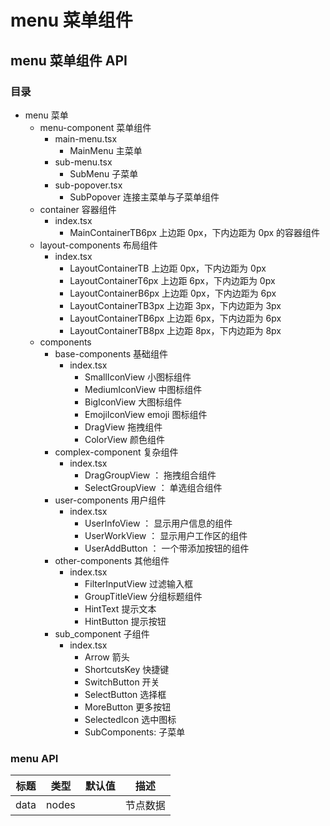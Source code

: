 # menu 菜单组件

## menu 菜单组件 API

### 目录

- menu 菜单
  - menu-component 菜单组件
    - main-menu.tsx
      - MainMenu 主菜单
    - sub-menu.tsx
      - SubMenu 子菜单
    - sub-popover.tsx
      - SubPopover 连接主菜单与子菜单组件
  - container 容器组件
    - index.tsx
      - MainContainerTB6px 上边距 0px，下内边距为 0px 的容器组件
  - layout-components 布局组件
    - index.tsx
      - LayoutContainerTB 上边距 0px，下内边距为 0px
      - LayoutContainerT6px 上边距 6px，下内边距为 0px
      - LayoutContainerB6px 上边距 0px，下内边距为 6px
      - LayoutContainerTB3px 上边距 3px，下内边距为 3px
      - LayoutContainerTB6px 上边距 6px，下内边距为 6px
      - LayoutContainerTB8px 上边距 8px，下内边距为 8px
  - components
    - base-components 基础组件
      - index.tsx
        - SmallIconView 小图标组件
        - MediumIconView 中图标组件
        - BigIconView 大图标组件
        - EmojiIconView emoji 图标组件
        - DragView 拖拽组件
        - ColorView 颜色组件
    - complex-component 复杂组件
      - index.tsx
        - DragGroupView ： 拖拽组合组件
        - SelectGroupView ： 单选组合组件
    - user-components 用户组件
      - index.tsx
        - UserInfoView ： 显示用户信息的组件
        - UserWorkView ： 显示用户工作区的组件
        - UserAddButton ： 一个带添加按钮的组件
    - other-components 其他组件
      - index.tsx
        - FilterInputView 过滤输入框
        - GroupTitleView 分组标题组件
        - HintText 提示文本
        - HintButton 提示按钮
    - sub_component 子组件
      - index.tsx
        - Arrow 箭头
        - ShortcutsKey 快捷键
        - SwitchButton 开关
        - SelectButton 选择框
        - MoreButton 更多按钮
        - SelectedIcon 选中图标
        - SubComponents: 子菜单

### menu API

| 标题 | 类型  | 默认值 | 描述     |
| ---- | ----- | ------ | -------- |
| data | nodes |        | 节点数据 |
